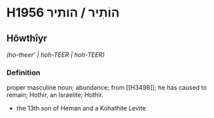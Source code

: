 # H1956 הוֹתִיר / הותיר

## Hôwthîyr

_(ho-theer' | hoh-TEER | hoh-TEER)_

### Definition

proper masculine noun; abundance; from [[H3498]]; he has caused to remain; Hothir, an Israelite; Hothir.

- the 13th son of Heman and a Kohathite Levite
